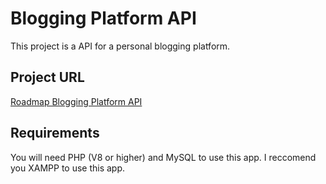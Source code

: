 # Blogging Platform API

This project is a API for a personal blogging platform.

## Project URL

[Roadmap Blogging Platform API](https://roadmap.sh/projects/blogging-platform-api)

## Requirements

You will need PHP (V8 or higher) and MySQL to use this app. I reccomend you XAMPP to use this app.